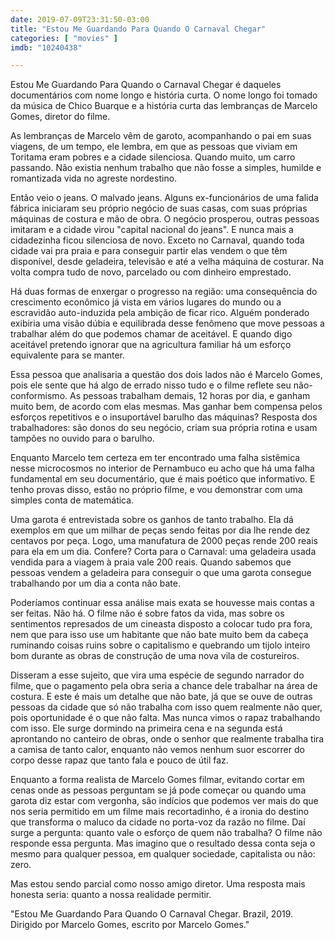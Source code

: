 ```yaml
---
date: 2019-07-09T23:31:50-03:00
title: "Estou Me Guardando Para Quando O Carnaval Chegar"
categories: [ "movies" ]
imdb: "10240438"

---
```

Estou Me Guardando Para Quando o Carnaval Chegar é daqueles documentários com nome longo e história curta. O nome longo foi tomado da música de Chico Buarque e a história curta das lembranças de Marcelo Gomes, diretor do filme.

As lembranças de Marcelo vêm de garoto, acompanhando o pai em suas viagens, de um tempo, ele lembra, em que as pessoas que viviam em Toritama eram pobres e a cidade silenciosa. Quando muito, um carro passando. Não existia nenhum trabalho que não fosse a simples, humilde e romantizada vida no agreste nordestino.

Então veio o jeans. O malvado jeans. Alguns ex-funcionários de uma falida fábrica iniciaram seu próprio negócio de suas casas, com suas próprias máquinas de costura e mão de obra. O negócio prosperou, outras pessoas imitaram e a cidade virou "capital nacional do jeans". E nunca mais a cidadezinha ficou silenciosa de novo. Exceto no Carnaval, quando toda cidade vai pra praia e para conseguir partir elas vendem o que têm disponível, desde geladeira, televisão e até a velha máquina de costurar. Na volta compra tudo de novo, parcelado ou com dinheiro emprestado.

Há duas formas de enxergar o progresso na região: uma consequência do crescimento econômico já vista em vários lugares do mundo ou a escravidão auto-induzida pela ambição de ficar rico. Alguém ponderado exibiria uma visão dúbia e equilibrada desse fenômeno que move pessoas a trabalhar além do que podemos chamar de aceitável. E quando digo aceitável pretendo ignorar que na agricultura familiar há um esforço equivalente para se manter.

Essa pessoa que analisaria a questão dos dois lados não é Marcelo Gomes, pois ele sente que há algo de errado nisso tudo e o filme reflete seu não-conformismo. As pessoas trabalham demais, 12 horas por dia, e ganham muito bem, de acordo com elas mesmas. Mas ganhar bem compensa pelos esforços repetitivos e o insuportável barulho das máquinas? Resposta dos trabalhadores: são donos do seu negócio, criam sua própria rotina e usam tampões no ouvido para o barulho.

Enquanto Marcelo tem certeza em ter encontrado uma falha sistêmica nesse microcosmos no interior de Pernambuco eu acho que há uma falha fundamental em seu documentário, que é mais poético que informativo. E tenho provas disso, estão no próprio filme, e vou demonstrar com uma simples conta de matemática.

Uma garota é entrevistada sobre os ganhos de tanto trabalho. Ela dá exemplos em que um milhar de peças sendo feitas por dia lhe rende dez centavos por peça. Logo, uma manufatura de 2000 peças rende 200 reais para ela em um dia. Confere? Corta para o Carnaval: uma geladeira usada vendida para a viagem à praia vale 200 reais. Quando sabemos que pessoas vendem a geladeira para conseguir o que uma garota consegue trabalhando por um dia a conta não bate.

Poderíamos continuar essa análise mais exata se houvesse mais contas a ser feitas. Não há. O filme não é sobre fatos da vida, mas sobre os sentimentos represados de um cineasta disposto a colocar tudo pra fora, nem que para isso use um habitante que não bate muito bem da cabeça ruminando coisas ruins sobre o capitalismo e quebrando um tijolo inteiro bom durante as obras de construção de uma nova vila de costureiros.

Disseram a esse sujeito, que vira uma espécie de segundo narrador do filme, que o pagamento pela obra seria a chance dele trabalhar na área de costura. E este é mais um detalhe que não bate, já que se ouve de outras pessoas da cidade que só não trabalha com isso quem realmente não quer, pois oportunidade é o que não falta. Mas nunca vimos o rapaz trabalhando com isso. Ele surge dormindo na primeira cena e na segunda está aprontando no canteiro de obras, onde o senhor que realmente trabalha tira a camisa de tanto calor, enquanto não vemos nenhum suor escorrer do corpo desse rapaz que tanto fala e pouco de útil faz.

Enquanto a forma realista de Marcelo Gomes filmar, evitando cortar em cenas onde as pessoas perguntam se já pode começar ou quando uma garota diz estar com vergonha, são indícios que podemos ver mais do que nos seria permitido em um filme mais recortadinho, é a ironia do destino que transforma o maluco da cidade no porta-voz da razão no filme. Daí surge a pergunta: quanto vale o esforço de quem não trabalha? O filme não responde essa pergunta. Mas imagino que o resultado dessa conta seja o mesmo para qualquer pessoa, em qualquer sociedade, capitalista ou não: zero.

Mas estou sendo parcial como nosso amigo diretor. Uma resposta mais honesta seria: quanto a nossa realidade permitir.


"Estou Me Guardando Para Quando O Carnaval Chegar. Brazil, 2019. Dirigido por Marcelo Gomes, escrito por Marcelo Gomes."



